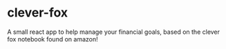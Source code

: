 # clever-fox
A small react app to help manage your financial goals, based on the clever fox notebook found on amazon!
